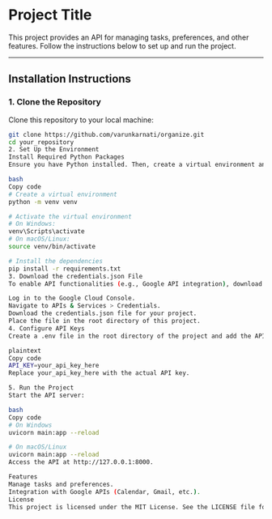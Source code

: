 # Project Title

This project provides an API for managing tasks, preferences, and other features. Follow the instructions below to set up and run the project.

---

## Installation Instructions

### 1. Clone the Repository
Clone this repository to your local machine:

```bash
git clone https://github.com/varunkarnati/organize.git
cd your_repository
2. Set Up the Environment
Install Required Python Packages
Ensure you have Python installed. Then, create a virtual environment and install the required packages:

bash
Copy code
# Create a virtual environment
python -m venv venv

# Activate the virtual environment
# On Windows:
venv\Scripts\activate
# On macOS/Linux:
source venv/bin/activate

# Install the dependencies
pip install -r requirements.txt
3. Download the credentials.json File
To enable API functionalities (e.g., Google API integration), download the credentials.json file from your Google Cloud project:

Log in to the Google Cloud Console.
Navigate to APIs & Services > Credentials.
Download the credentials.json file for your project.
Place the file in the root directory of this project.
4. Configure API Keys
Create a .env file in the root directory of the project and add the API key:

plaintext
Copy code
API_KEY=your_api_key_here
Replace your_api_key_here with the actual API key.

5. Run the Project
Start the API server:

bash
Copy code
# On Windows
uvicorn main:app --reload

# On macOS/Linux
uvicorn main:app --reload
Access the API at http://127.0.0.1:8000.

Features
Manage tasks and preferences.
Integration with Google APIs (Calendar, Gmail, etc.).
License
This project is licensed under the MIT License. See the LICENSE file for details.